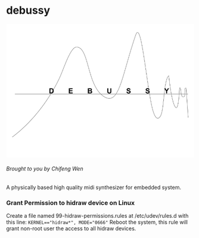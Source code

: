 # debussy

![alt tag](data/debussy-logo-large.png)

###### *Brought to you by Chifeng Wen*
A physically based high quality midi synthesizer for embedded system.

### Grant Permission to hidraw device on Linux
Create a file named 99-hidraw-permissions.rules at /etc/udev/rules.d with this line:
```KERNEL=="hidraw*", MODE="0666"```
Reboot the system, this rule will grant non-root user the access to all hidraw devices.

